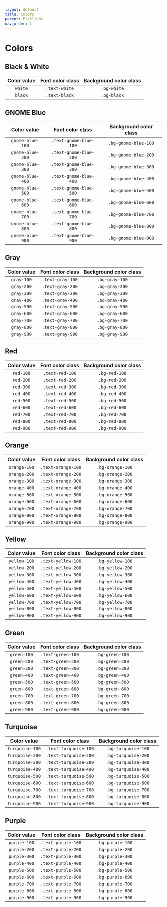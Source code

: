 ```yaml
---
layout: default
title: Colors
parent: Preflight
nav_order: 1
---
```

# Colors
## Black & White

| Color value | Font color class | Background color class |
|:-----------:|:----------------:|:----------------------:|
| <span class="d-inline-block p-2 mr-1 v-align-middle bg-white shadow-md"></span> `white` | `.text-white` | `.bg-white` |
| <span class="d-inline-block p-2 mr-1 v-align-middle bg-black shadow-md"></span> `black` | `.text-black` | `.bg-black` |

## GNOME Blue

| Color value | Font color class | Background color class |
|:-----------:|:----------------:|:----------------------:|
| <span class="d-inline-block p-2 mr-1 v-align-middle bg-gray-100 shadow-md"></span> `gnome-blue-100` | `.text-gnome-blue-100` | `.bg-gnome-blue-100` |
| <span class="d-inline-block p-2 mr-1 v-align-middle bg-gnome-blue-200 shadow-md"></span> `gnome-blue-200` | `.text-gnome-blue-200` | `.bg-gnome-blue-200` |
| <span class="d-inline-block p-2 mr-1 v-align-middle bg-gnome-blue-300 shadow-md"></span> `gnome-blue-300` | `.text-gnome-blue-300` | `.bg-gnome-blue-300` |
| <span class="d-inline-block p-2 mr-1 v-align-middle bg-gnome-blue-400 shadow-md"></span> `gnome-blue-400` | `.text-gnome-blue-400` | `.bg-gnome-blue-400` |
| <span class="d-inline-block p-2 mr-1 v-align-middle bg-gnome-blue-500 shadow-md"></span> `gnome-blue-500` | `.text-gnome-blue-500` | `.bg-gnome-blue-500` |
| <span class="d-inline-block p-2 mr-1 v-align-middle bg-gnome-blue-600 shadow-md"></span> `gnome-blue-600` | `.text-gnome-blue-600` | `.bg-gnome-blue-600` |
| <span class="d-inline-block p-2 mr-1 v-align-middle bg-gnome-blue-700 shadow-md"></span> `gnome-blue-700` | `.text-gnome-blue-700` | `.bg-gnome-blue-700` |
| <span class="d-inline-block p-2 mr-1 v-align-middle bg-gnome-blue-800 shadow-md"></span> `gnome-blue-800` | `.text-gnome-blue-800` | `.bg-gnome-blue-800` |
| <span class="d-inline-block p-2 mr-1 v-align-middle bg-gnome-blue-900 shadow-md"></span> `gnome-blue-900` | `.text-gnome-blue-900` | `.bg-gnome-blue-900` |

## Gray

| Color value | Font color class | Background color class |
|:-----------:|:----------------:|:----------------------:|
| <span class="d-inline-block p-2 mr-1 v-align-middle bg-gray-100 shadow-md"></span> `gray-100` | `.text-gray-100` | `.bg-gray-100` |
| <span class="d-inline-block p-2 mr-1 v-align-middle bg-gray-200 shadow-md"></span> `gray-200` | `.text-gray-200` | `.bg-gray-200` |
| <span class="d-inline-block p-2 mr-1 v-align-middle bg-gray-300 shadow-md"></span> `gray-300` | `.text-gray-300` | `.bg-gray-300` |
| <span class="d-inline-block p-2 mr-1 v-align-middle bg-gray-400 shadow-md"></span> `gray-400` | `.text-gray-400` | `.bg-gray-400` |
| <span class="d-inline-block p-2 mr-1 v-align-middle bg-gray-500 shadow-md"></span> `gray-500` | `.text-gray-500` | `.bg-gray-500` |
| <span class="d-inline-block p-2 mr-1 v-align-middle bg-gray-600 shadow-md"></span> `gray-600` | `.text-gray-600` | `.bg-gray-600` |
| <span class="d-inline-block p-2 mr-1 v-align-middle bg-gray-700 shadow-md"></span> `gray-700` | `.text-gray-700` | `.bg-gray-700` |
| <span class="d-inline-block p-2 mr-1 v-align-middle bg-gray-800 shadow-md"></span> `gray-800` | `.text-gray-800` | `.bg-gray-800` |
| <span class="d-inline-block p-2 mr-1 v-align-middle bg-gray-900 shadow-md"></span> `gray-900` | `.text-gray-900` | `.bg-gray-900` |

## Red

| Color value | Font color class | Background color class |
|:-----------:|:----------------:|:----------------------:|
| <span class="d-inline-block p-2 mr-1 v-align-middle shadow-md" style="background-color: #FFF5F5;"></span> `red-100` | `.text-red-100` | `.bg-red-100` |
| <span class="d-inline-block p-2 mr-1 v-align-middle shadow-md" style="background-color: #FFC2C2;"></span> `red-200` | `.text-red-200` | `.bg-red-200` |
| <span class="d-inline-block p-2 mr-1 v-align-middle shadow-md" style="background-color: #FF8F90;"></span> `red-300` | `.text-red-300` | `.bg-red-300` |
| <span class="d-inline-block p-2 mr-1 v-align-middle bg-red-400 shadow-md"></span> `red-400` | `.text-red-400` | `.bg-red-400` |
| <span class="d-inline-block p-2 mr-1 v-align-middle bg-red-500 shadow-md"></span> `red-500` | `.text-red-500` | `.bg-red-500` |
| <span class="d-inline-block p-2 mr-1 v-align-middle bg-red-600 shadow-md"></span> `red-600` | `.text-red-600` | `.bg-red-600` |
| <span class="d-inline-block p-2 mr-1 v-align-middle bg-red-700 shadow-md"></span> `red-700` | `.text-red-700` | `.bg-red-700` |
| <span class="d-inline-block p-2 mr-1 v-align-middle bg-red-800 shadow-md"></span> `red-800` | `.text-red-800` | `.bg-red-800` |
| <span class="d-inline-block p-2 mr-1 v-align-middle bg-red-900 shadow-md"></span> `red-900` | `.text-red-900` | `.bg-red-900` |

## Orange

| Color value | Font color class | Background color class |
|:-----------:|:----------------:|:----------------------:|
| <span class="d-inline-block p-2 mr-1 v-align-middle bg-orange-100 shadow-md"></span> `orange-100` | `.text-orange-100` | `.bg-orange-100` |
| <span class="d-inline-block p-2 mr-1 v-align-middle bg-orange-200 shadow-md"></span> `orange-200` | `.text-orange-200` | `.bg-orange-200` |
| <span class="d-inline-block p-2 mr-1 v-align-middle bg-orange-300 shadow-md"></span> `orange-300` | `.text-orange-300` | `.bg-orange-300` |
| <span class="d-inline-block p-2 mr-1 v-align-middle bg-orange-400 shadow-md"></span> `orange-400` | `.text-orange-400` | `.bg-orange-400` |
| <span class="d-inline-block p-2 mr-1 v-align-middle bg-orange-500 shadow-md"></span> `orange-500` | `.text-orange-500` | `.bg-orange-500` |
| <span class="d-inline-block p-2 mr-1 v-align-middle bg-orange-600 shadow-md"></span> `orange-600` | `.text-orange-600` | `.bg-orange-600` |
| <span class="d-inline-block p-2 mr-1 v-align-middle bg-orange-700 shadow-md"></span> `orange-700` | `.text-orange-700` | `.bg-orange-700` |
| <span class="d-inline-block p-2 mr-1 v-align-middle bg-orange-800 shadow-md"></span> `orange-800` | `.text-orange-800` | `.bg-orange-800` |
| <span class="d-inline-block p-2 mr-1 v-align-middle bg-orange-900 shadow-md"></span> `orange-900` | `.text-orange-900` | `.bg-orange-900` |

## Yellow

| Color value | Font color class | Background color class |
|:-----------:|:----------------:|:----------------------:|
| <span class="d-inline-block p-2 mr-1 v-align-middle shadow-md" style="background-color: #FFF4DB;"></span> `yellow-100` | `.text-yellow-100` | `.bg-yellow-100` |
| <span class="d-inline-block p-2 mr-1 v-align-middle shadow-md" style="background-color: #FFE5A8;"></span> `yellow-200` | `.text-yellow-200` | `.bg-yellow-200` |
| <span class="d-inline-block p-2 mr-1 v-align-middle shadow-md" style="background-color: #FFD575;"></span> `yellow-300` | `.text-yellow-300` | `.bg-yellow-300` |
| <span class="d-inline-block p-2 mr-1 v-align-middle bg-yellow-400 shadow-md"></span> `yellow-400` | `.text-yellow-400` | `.bg-yellow-400` |
| <span class="d-inline-block p-2 mr-1 v-align-middle bg-yellow-500 shadow-md"></span> `yellow-500` | `.text-yellow-500` | `.bg-yellow-500` |
| <span class="d-inline-block p-2 mr-1 v-align-middle bg-yellow-600 shadow-md"></span> `yellow-600` | `.text-yellow-600` | `.bg-yellow-600` |
| <span class="d-inline-block p-2 mr-1 v-align-middle bg-yellow-700 shadow-md"></span> `yellow-700` | `.text-yellow-700` | `.bg-yellow-700` |
| <span class="d-inline-block p-2 mr-1 v-align-middle bg-yellow-800 shadow-md"></span> `yellow-800` | `.text-yellow-800` | `.bg-yellow-800` |
| <span class="d-inline-block p-2 mr-1 v-align-middle bg-yellow-900 shadow-md"></span> `yellow-900` | `.text-yellow-900` | `.bg-yellow-900` |

## Green

| Color value | Font color class | Background color class |
|:-----------:|:----------------:|:----------------------:|
| <span class="d-inline-block p-2 mr-1 v-align-middle shadow-md" style="background-color: #F0F9E6;"></span> `green-100` | `.text-green-100` | `.bg-green-100` |
| <span class="d-inline-block p-2 mr-1 v-align-middle shadow-md" style="background-color: #D7EFBE;"></span> `green-200` | `.text-green-200` | `.bg-green-200` |
| <span class="d-inline-block p-2 mr-1 v-align-middle shadow-md" style="background-color: #BEE595;"></span> `green-300` | `.text-green-300` | `.bg-green-300` |
| <span class="d-inline-block p-2 mr-1 v-align-middle bg-green-400 shadow-md"></span> `green-400` | `.text-green-400` | `.bg-green-400` |
| <span class="d-inline-block p-2 mr-1 v-align-middle bg-green-500 shadow-md"></span> `green-500` | `.text-green-500` | `.bg-green-500` |
| <span class="d-inline-block p-2 mr-1 v-align-middle bg-green-600 shadow-md"></span> `green-600` | `.text-green-600` | `.bg-green-600` |
| <span class="d-inline-block p-2 mr-1 v-align-middle bg-green-700 shadow-md"></span> `green-700` | `.text-green-700` | `.bg-green-700` |
| <span class="d-inline-block p-2 mr-1 v-align-middle bg-green-800 shadow-md"></span> `green-800` | `.text-green-800` | `.bg-green-800` |
| <span class="d-inline-block p-2 mr-1 v-align-middle bg-green-900 shadow-md"></span> `green-900` | `.text-green-900` | `.bg-green-900` |

## Turquoise

| Color value | Font color class | Background color class |
|:-----------:|:----------------:|:----------------------:|
| <span class="d-inline-block p-2 mr-1 v-align-middle bg-turquoise-100 shadow-md"></span> `turquoise-100` | `.text-turquoise-100` | `.bg-turquoise-100` |
| <span class="d-inline-block p-2 mr-1 v-align-middle bg-turquoise-200 shadow-md"></span> `turquoise-200` | `.text-turquoise-200` | `.bg-turquoise-200` |
| <span class="d-inline-block p-2 mr-1 v-align-middle bg-turquoise-300 shadow-md"></span> `turquoise-300` | `.text-turquoise-300` | `.bg-turquoise-300` |
| <span class="d-inline-block p-2 mr-1 v-align-middle bg-turquoise-400 shadow-md"></span> `turquoise-400` | `.text-turquoise-400` | `.bg-turquoise-400` |
| <span class="d-inline-block p-2 mr-1 v-align-middle bg-turquoise-500 shadow-md"></span> `turquoise-500` | `.text-turquoise-500` | `.bg-turquoise-500` |
| <span class="d-inline-block p-2 mr-1 v-align-middle bg-turquoise-600 shadow-md"></span> `turquoise-600` | `.text-turquoise-600` | `.bg-turquoise-600` |
| <span class="d-inline-block p-2 mr-1 v-align-middle bg-turquoise-700 shadow-md"></span> `turquoise-700` | `.text-turquoise-700` | `.bg-turquoise-700` |
| <span class="d-inline-block p-2 mr-1 v-align-middle bg-turquoise-800 shadow-md"></span> `turquoise-800` | `.text-turquoise-800` | `.bg-turquoise-800` |
| <span class="d-inline-block p-2 mr-1 v-align-middle bg-turquoise-900 shadow-md"></span> `turquoise-900` | `.text-turquoise-900` | `.bg-turquoise-900` |

## Purple

| Color value | Font color class | Background color class |
|:-----------:|:----------------:|:----------------------:|
| <span class="d-inline-block p-2 mr-1 v-align-middle shadow-md" style="background-color: #FAEBF9;"></span> `purple-100` | `.text-purple-100` | `.bg-purple-100` |
| <span class="d-inline-block p-2 mr-1 v-align-middle shadow-md" style="background-color: #EFC3EC;"></span> `purple-200` | `.text-purple-200` | `.bg-purple-200` |
| <span class="d-inline-block p-2 mr-1 v-align-middle shadow-md" style="background-color: #E49ADF;"></span> `purple-300` | `.text-purple-300` | `.bg-purple-300` |
| <span class="d-inline-block p-2 mr-1 v-align-middle bg-purple-400 shadow-md"></span> `purple-400` | `.text-purple-400` | `.bg-purple-400` |
| <span class="d-inline-block p-2 mr-1 v-align-middle bg-purple-500 shadow-md"></span> `purple-500` | `.text-purple-500` | `.bg-purple-500` |
| <span class="d-inline-block p-2 mr-1 v-align-middle bg-purple-600 shadow-md"></span> `purple-600` | `.text-purple-600` | `.bg-purple-600` |
| <span class="d-inline-block p-2 mr-1 v-align-middle bg-purple-700 shadow-md"></span> `purple-700` | `.text-purple-700` | `.bg-purple-700` |
| <span class="d-inline-block p-2 mr-1 v-align-middle bg-purple-800 shadow-md"></span> `purple-800` | `.text-purple-800` | `.bg-purple-800` |
| <span class="d-inline-block p-2 mr-1 v-align-middle bg-purple-900 shadow-md"></span> `purple-900` | `.text-purple-900` | `.bg-purple-900` |
